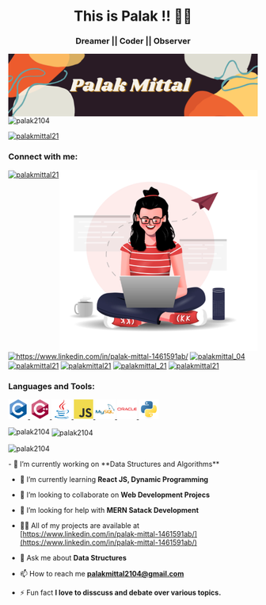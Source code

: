 <h1 align="center">This is Palak !! 👩‍💻</h1>
<h3 align="center">Dreamer || Coder || Observer</h3>
<img align="right" alt="Banner" width="900" src="Banner New.png.png">
<p align="left"> <img src="https://komarev.com/ghpvc/?username=palak2104&label=Profile%20views&color=0e75b6&style=flat" alt="palak2104" /> </p>
<p align="left"> <a href="https://twitter.com/palakmittal21" target="blank"><img src="https://img.shields.io/twitter/follow/palakmittal21?logo=twitter&style=for-the-badge" alt="palakmittal21" /></a> </p>



<h3 align="left">Connect with me:</h3>
<img align="right" alt="Coding" width="400" src="Coder Girl.png">
<p align="left">
<a href="https://twitter.com/palakmittal21" target="blank"><img align="center" src="https://raw.githubusercontent.com/rahuldkjain/github-profile-readme-generator/master/src/images/icons/Social/twitter.svg" alt="palakmittal21" height="30" width="40" /></a>
<a href="https://linkedin.com/in/https://www.linkedin.com/in/palak-mittal-1461591ab/" target="blank"><img align="center" src="https://raw.githubusercontent.com/rahuldkjain/github-profile-readme-generator/master/src/images/icons/Social/linked-in-alt.svg" alt="https://www.linkedin.com/in/palak-mittal-1461591ab/" height="30" width="40" /></a>
<a href="https://instagram.com/palakmittal_04" target="blank"><img align="center" src="https://raw.githubusercontent.com/rahuldkjain/github-profile-readme-generator/master/src/images/icons/Social/instagram.svg" alt="palakmittal_04" height="30" width="40" /></a>
<a href="https://www.hackerrank.com/palakmittal21" target="blank"><img align="center" src="https://raw.githubusercontent.com/rahuldkjain/github-profile-readme-generator/master/src/images/icons/Social/hackerrank.svg" alt="palakmittal21" height="30" width="40" /></a>
<a href="https://codeforces.com/profile/palakmittal21" target="blank"><img align="center" src="https://raw.githubusercontent.com/rahuldkjain/github-profile-readme-generator/master/src/images/icons/Social/codeforces.svg" alt="palakmittal21" height="30" width="40" /></a>
<a href="https://www.leetcode.com/palakmittal_21" target="blank"><img align="center" src="https://raw.githubusercontent.com/rahuldkjain/github-profile-readme-generator/master/src/images/icons/Social/leet-code.svg" alt="palakmittal_21" height="30" width="40" /></a>
<a href="https://auth.geeksforgeeks.org/user/palakmittal21" target="blank"><img align="center" src="https://raw.githubusercontent.com/rahuldkjain/github-profile-readme-generator/master/src/images/icons/Social/geeks-for-geeks.svg" alt="palakmittal21" height="30" width="40" /></a>
</p>

<h3 align="left">Languages and Tools:</h3>
<p align="left"> <a href="https://www.cprogramming.com/" target="_blank" rel="noreferrer"> <img src="https://raw.githubusercontent.com/devicons/devicon/master/icons/c/c-original.svg" alt="c" width="40" height="40"/> </a> <a href="https://www.w3schools.com/cpp/" target="_blank" rel="noreferrer"> <img src="https://raw.githubusercontent.com/devicons/devicon/master/icons/cplusplus/cplusplus-original.svg" alt="cplusplus" width="40" height="40"/> </a> <a href="https://www.java.com" target="_blank" rel="noreferrer"> <img src="https://raw.githubusercontent.com/devicons/devicon/master/icons/java/java-original.svg" alt="java" width="40" height="40"/> </a> <a href="https://developer.mozilla.org/en-US/docs/Web/JavaScript" target="_blank" rel="noreferrer"> <img src="https://raw.githubusercontent.com/devicons/devicon/master/icons/javascript/javascript-original.svg" alt="javascript" width="40" height="40"/> </a> <a href="https://www.mysql.com/" target="_blank" rel="noreferrer"> <img src="https://raw.githubusercontent.com/devicons/devicon/master/icons/mysql/mysql-original-wordmark.svg" alt="mysql" width="40" height="40"/> </a> <a href="https://www.oracle.com/" target="_blank" rel="noreferrer"> <img src="https://raw.githubusercontent.com/devicons/devicon/master/icons/oracle/oracle-original.svg" alt="oracle" width="40" height="40"/> </a> <a href="https://www.python.org" target="_blank" rel="noreferrer"> <img src="https://raw.githubusercontent.com/devicons/devicon/master/icons/python/python-original.svg" alt="python" width="40" height="40"/> </a> </p>

<p><img align="left" src="https://github-readme-stats.vercel.app/api/top-langs?username=palak2104&show_icons=true&locale=en&layout=compact" alt="palak2104" /></p>

<p>&nbsp;<img align="center" src="https://github-readme-stats.vercel.app/api?username=palak2104&show_icons=true&locale=en" alt="palak2104" /></p>

<p><img align="center" src="https://github-readme-streak-stats.herokuapp.com/?user=palak2104&" alt="palak2104" /></p>
- 🔭 I’m currently working on **Data Structures and Algorithms**

- 🌱 I’m currently learning **React JS, Dynamic Programming**

- 👯 I’m looking to collaborate on **Web Development Projecs**

- 🤝 I’m looking for help with **MERN Satack Development**

- 👨‍💻 All of my projects are available at [https://www.linkedin.com/in/palak-mittal-1461591ab/](https://www.linkedin.com/in/palak-mittal-1461591ab/)

- 💬 Ask me about **Data Structures**

- 📫 How to reach me **palakmittal2104@gmail.com**

- ⚡ Fun fact **I love to disscuss and debate over various topics.**

